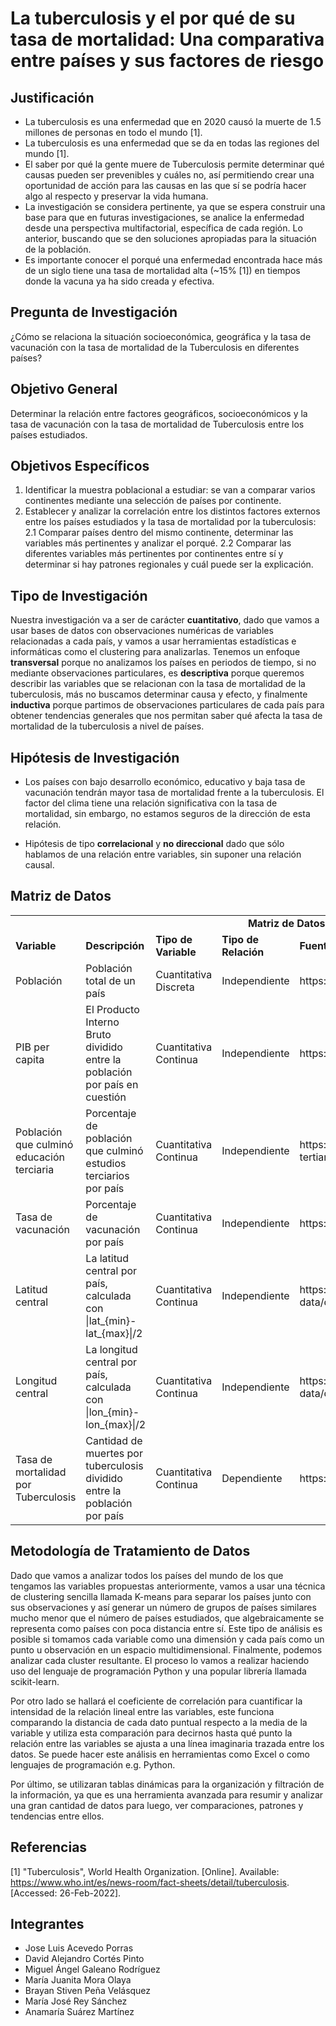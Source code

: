 # La tuberculosis y el por qué de su tasa de mortalidad: Una comparativa entre países y sus factores de riesgo

## Justificación

- La tuberculosis es una enfermedad que en 2020 causó la muerte de 1.5 millones de personas en todo el mundo [1]. 
- La tuberculosis es una enfermedad que se da en todas las regiones del mundo [1].
- El saber por qué la gente muere de Tuberculosis permite determinar qué causas pueden ser prevenibles y cuáles no, así permitiendo crear una oportunidad de acción para las causas en las que sí se podría hacer algo al respecto y preservar la vida humana.
- La investigación se considera pertinente, ya que se espera construir una base para que en futuras investigaciones, se analice la enfermedad desde una perspectiva multifactorial, específica de cada región. Lo anterior, buscando que se den soluciones apropiadas para la situación de la población. 
- Es importante conocer el porqué una enfermedad encontrada hace más de un siglo tiene una tasa de mortalidad alta (~15% [1]) en tiempos donde la vacuna ya ha sido creada y efectiva.

## Pregunta de Investigación

¿Cómo se relaciona la situación socioeconómica, geográfica y la tasa de vacunación con la tasa de mortalidad de la Tuberculosis en diferentes países?


## Objetivo General

Determinar la relación entre factores geográficos, socioeconómicos y la tasa de vacunación con la tasa de mortalidad de Tuberculosis entre los países estudiados.

## Objetivos Específicos

1. Identificar la muestra poblacional a estudiar: se van a comparar varios continentes mediante una selección de países por continente.
2. Establecer y analizar la correlación entre los distintos factores externos entre los países estudiados y la tasa de mortalidad por la tuberculosis:
  2.1 Comparar países dentro del mismo continente, determinar las variables más pertinentes y analizar el porqué.
  2.2 Comparar las diferentes variables más pertinentes por continentes entre sí y determinar si hay patrones regionales y cuál puede ser la explicación.
  
  
## Tipo de Investigación

Nuestra investigación va a ser de carácter **cuantitativo**, dado que vamos a usar bases de datos con observaciones numéricas de variables relacionadas a cada país, y vamos a usar herramientas estadísticas e informáticas como el clustering para analizarlas. Tenemos un enfoque **transversal** porque no analizamos los países en periodos de tiempo, si no mediante observaciones particulares, es **descriptiva** porque queremos describir las variables que se relacionan con la tasa de mortalidad de la tuberculosis, más no buscamos determinar causa y efecto, y finalmente **inductiva** porque partimos de observaciones particulares de cada país para obtener tendencias generales que nos permitan saber qué afecta la tasa de mortalidad de la tuberculosis a nivel de países.

## Hipótesis de Investigación

- Los países con bajo desarrollo económico, educativo y baja tasa de vacunación tendrán mayor tasa de mortalidad frente a la tuberculosis. El factor del clima tiene una relación significativa con la tasa de mortalidad, sin embargo, no estamos seguros de la dirección de esta relación. 

- Hipótesis de tipo **correlacional** y **no direccional** dado que sólo hablamos de una relación entre variables, sin suponer una relación causal.

## Matriz de Datos

<table>
  <tr>
    <td colspan="5" style="text-align: center"><b>Matriz de Datos</b></td>
  </tr>
  <tr>
    <td><b>Variable</b></td>
    <td><b>Descripción</b></td>
    <td><b>Tipo de Variable</b></td>
    <td><b>Tipo de Relación</b></td>
    <td><b>Fuente de los Datos</b></td>
  </tr>
  
  <tr>
    <td>Población</td>
    <td>Población total de un país</td>
    <td>Cuantitativa Discreta</td>
    <td>Independiente</td>
    <td>https://data.oecd.org/pop/population.htm</td>
  </tr>
  <tr>
    <td>PIB per capita</td>
    <td>El Producto Interno Bruto dividido entre la población por país en cuestión</td>
    <td>Cuantitativa Continua</td>
    <td>Independiente</td>
    <td>https://data.worldbank.org/indicator/NY.GDP.PCAP.CD</td>
  </tr>
  <tr>
    <td>Población que culminó educación terciaria</td>
    <td>Porcentaje de población que culminó estudios terciarios por país</td>
    <td>Cuantitativa Continua</td>
    <td>Independiente</td>
    <td>https://data.oecd.org/eduatt/population-with-tertiary-education.htm</td>
  </tr>
  <tr>
    <td>Tasa de vacunación</td>
    <td>Porcentaje de vacunación por país</td>
    <td>Cuantitativa Continua</td>
    <td>Independiente</td>
    <td>https://ourworldindata.org/vaccination</td>
  </tr>
  <tr>
    <td>Latitud central</td>
    <td>La latitud central por país, calculada con |lat_{min}-lat_{max}|/2</td>
    <td>Cuantitativa Continua</td>
    <td>Independiente</td>
    <td>https://developers.google.com/public-data/docs/canonical/countries_csv</td>
  </tr>
  <tr>
    <td>Longitud central</td>
    <td>La longitud central por país, calculada con |lon_{min}-lon_{max}|/2</td>
    <td>Cuantitativa Continua</td>
    <td>Independiente</td>
    <td>https://developers.google.com/public-data/docs/canonical/countries_csv</td>
  </tr>
  <tr>
    <td>Tasa de mortalidad por Tuberculosis</td>
    <td>Cantidad de muertes por tuberculosis dividido entre la población por país</td>
    <td>Cuantitativa Continua</td>
    <td>Dependiente</td>
    <td>https://ourworldindata.org/vaccination </td>
  </tr>
</table>

## Metodología de Tratamiento de Datos

Dado que vamos a analizar todos los países del mundo de los que tengamos las variables propuestas anteriormente, vamos a usar una técnica de clustering sencilla llamada K-means para separar los países junto con sus observaciones y así generar un número de grupos de países similares mucho menor que el número de países estudiados, que algebraicamente se representa como países con poca distancia entre sí. Este tipo de análisis es posible si tomamos cada variable como una dimensión y cada país como un punto u observación en un espacio multidimensional. Finalmente, podemos analizar cada cluster resultante. El proceso lo vamos a realizar haciendo uso del lenguaje de programación Python y una popular librería llamada scikit-learn.

Por otro lado se hallará el coeficiente de correlación para cuantificar la intensidad de la relación lineal entre las variables, este funciona comparando la distancia de cada dato puntual respecto a la media de la variable y utiliza esta comparación para decirnos hasta qué punto la relación entre las variables se ajusta a una línea imaginaria trazada entre los datos. Se puede hacer este análisis en herramientas como Excel o como lenguajes de programación e.g. Python.

Por último, se utilizaran tablas dinámicas para la organización y filtración de la información, ya que es una herramienta avanzada para resumir y analizar una gran cantidad de datos para luego, ver comparaciones, patrones y tendencias entre ellos. 

## Referencias
[1] "Tuberculosis", World Health Organization. [Online]. Available: https://www.who.int/es/news-room/fact-sheets/detail/tuberculosis. [Accessed: 26-Feb-2022].

## Integrantes
- Jose Luis Acevedo Porras
- David Alejandro Cortés Pinto
- Miguel Ángel Galeano Rodríguez
- María Juanita Mora Olaya
- Brayan Stiven Peña Velásquez
- María José Rey Sánchez
- Anamaría Suárez Martínez
